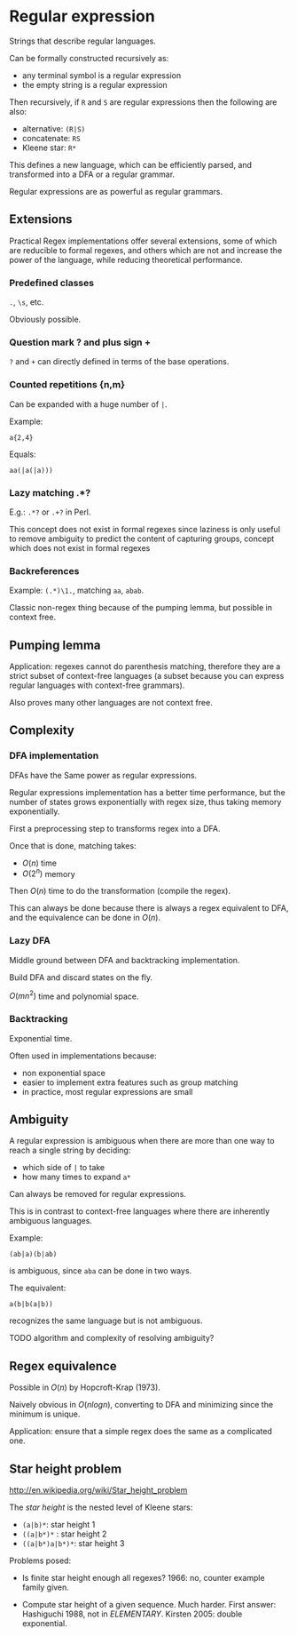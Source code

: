 # Regular expression

Strings that describe regular languages.

Can be formally constructed recursively as:

- any terminal symbol is a regular expression
- the empty string is a regular expression

Then recursively, if `R` and `S` are regular expressions then the following are also:

- alternative: `(R|S)`
- concatenate: `RS`
- Kleene star: `R*`

This defines a new language, which can be efficiently parsed,
and transformed into a DFA or a regular grammar.

Regular expressions are as powerful as regular grammars.

## Extensions

Practical Regex implementations offer several extensions, some of which are reducible
to formal regexes, and others which are not and increase the power of the language,
while reducing theoretical performance.

### Predefined classes

`.`, `\s`, etc.

Obviously possible.

### Question mark ? and plus sign +

`?` and `+` can directly defined in terms of the base operations.

### Counted repetitions {n,m}

Can be expanded with a huge number of `|`.

Example:

    a{2,4}

Equals:

    aa(|a(|a)))

### Lazy matching .*?

E.g.: `.*?` or `.+?` in Perl.

This concept does not exist in formal regexes since laziness is only useful to remove ambiguity
to predict the content of capturing groups, concept which does not exist in formal regexes

### Backreferences

Example: `(.*)\1.`, matching `aa`, `abab`.

Classic non-regex thing because of the pumping lemma, but possible in context free.

## Pumping lemma

Application: regexes cannot do parenthesis matching,
therefore they are a strict subset of context-free languages
(a subset because you can express regular languages with context-free grammars).

Also proves many other languages are not context free.

## Complexity

### DFA implementation

DFAs have the Same power as regular expressions.

Regular expressions implementation has a better time performance,
but the number of states grows exponentially with regex size,
thus taking memory exponentially.

First a preprocessing step to transforms regex into a DFA.

Once that is done, matching takes:

- $O(n)$ time
- $O(2^n)$ memory

Then $O(n)$ time to do the transformation (compile the regex).

This can always be done because there is always a regex equivalent to DFA,
and the equivalence can be done in $O(n)$.

### Lazy DFA

Middle ground between DFA and backtracking implementation.

Build DFA and discard states on the fly.

$O(mn^2)$ time and polynomial space.

### Backtracking

Exponential time.

Often used in implementations because:

- non exponential space
- easier to implement extra features such as group matching
- in practice, most regular expressions are small

## Ambiguity

A regular expression is ambiguous when there are more than one way to reach a single string by deciding:

- which side of `|` to take
- how many times to expand `a*`

Can always be removed for regular expressions.

This is in contrast to context-free languages where there are inherently ambiguous languages.

Example:

    (ab|a)(b|ab)

is ambiguous, since `aba` can be done in two ways.

The equivalent:

    a(b|b(a|b))

recognizes the same language but is not ambiguous.

TODO algorithm and complexity of resolving ambiguity?

## Regex equivalence

Possible in $O(n)$ by Hopcroft-Krap (1973).

Naively obvious in $O(n log n)$, converting to DFA and minimizing since the minimum is unique.

Application: ensure that a simple regex does the same as a complicated one.

## Star height problem

<http://en.wikipedia.org/wiki/Star_height_problem>

The *star height* is the nested level of Kleene stars:

- `(a|b)*`:        star height 1
- `((a|b*)*` :     star height 2
- `((a|b*)a|b*)*`: star height 3

Problems posed:

-   Is finite star height enough all regexes?
    1966: no, counter example family given.

-   Compute star height of a given sequence. Much harder.
    First answer: Hashiguchi 1988, not in $ELEMENTARY$.
    Kirsten 2005: double exponential.
